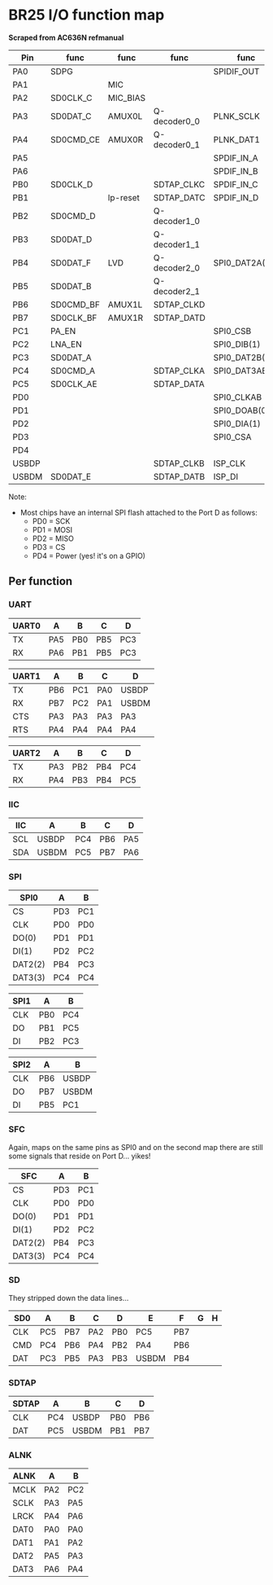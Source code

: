 # BR25 I/O function map

**Scraped from AC636N refmanual**

| Pin   | func      | func     | func         | func           | func          | func                    | func      | func  | func      | func              |
|-------|-----------|----------|--------------|----------------|---------------|-------------------------|-----------|-------|-----------|-------------------|
| PA0   | SDPG      |          |              | SPIDIF_OUT     |               | ALNK_DAT0_AB            |           | ADC0  | CLKOUT0   | UART1TXC          |
| PA1   |           | MIC      |              |                |               | ALNK_DAT1_A             |           | ADC1  | PWM4      | UART1RXC          |
| PA2   | SD0CLK_C  | MIC_BIAS |              |                |               | ALNK_MCLK_A/ALNK_DAT1_B |           |       | CAP3      |                   |
| PA3   | SD0DAT_C  | AMUX0L   | Q-decoder0_0 | PLNK_SCLK      | BT_Active     | ALNK_SCLK_A/ALNK_DAT2_B | UART1_CTS | ADC2  | PWM5      | UART2TXA          |
| PA4   | SD0CMD_CE | AMUX0R   | Q-decoder0_1 | PLNK_DAT1      | Wlan_Active   | ALNK_LRCK_A/ALNK_DAT3_B | UART1_RTS | ADC3  | TMR4      | UART2RXA          |
| PA5   |           |          |              | SPDIF_IN_A     | BT_priority   | ALNK_DAT2_A/ALNK_SCLK_B | IIC_SCL_D |       | PWM0      | UART0TXA          |
| PA6   |           |          |              | SPDIF_IN_B     | BT_Freq       | ALNK_DAT3_A/ALNK_LRCK_B | IIC_SDA_D | ADC4  | CAP4      | UART0RXA          |
| PB0   | SD0CLK_D  |          | SDTAP_CLKC   | SPDIF_IN_C     |               | SPI1CLKA                |           |       | TMR5      | UART0TXB          |
| PB1   |           | lp-reset | SDTAP_DATC   | SPDIF_IN_D     |               | SPI1DOA                 | FM_TXA    | ADC5  | TMR2      | UART0RXB          |
| PB2   | SD0CMD_D  |          | Q-decoder1_0 |                |               | SPI1DIA                 |           |       | CAP0      | UART2TXB          |
| PB3   | SD0DAT_D  |          | Q-decoder1_1 |                |               |                         | FM_TXB    | ADC6  | PWM2      | UART2RXB          |
| PB4   | SD0DAT_F  | LVD      | Q-decoder2_0 | SPI0_DAT2A(2)  | SFC_DAT2A(2)  |                         |           | ADC7  | CLKOUT1   | UART2TXC/UART2RXC |
| PB5   | SD0DAT_B  |          | Q-decoder2_1 |                |               | SPI2DIA                 |           |       | PWM3/CAP1 | UART0TXC/UART0RXC |
| PB6   | SD0CMD_BF | AMUX1L   | SDTAP_CLKD   |                |               | SPI2CLKA                | IIC_SCL_C | ADC8  | TMR3      | UART1TXA          |
| PB7   | SD0CLK_BF | AMUX1R   | SDTAP_DATD   |                |               | SPI2DOA                 | IIC_SDA_C | ADC9  | PWM5      | UART1RXA          |
| PC1   | PA_EN     |          |              | SPI0_CSB       | SFC_CSB       | SPI2DIB                 |           |       | TMR0      | UART1TXB          |
| PC2   | LNA_EN    |          |              | SPI0_DIB(1)    | SFC_DIB(1)    | ALNK_MCLK_B             |           | ADC10 | CAP5      | UART1RXB          |
| PC3   | SD0DAT_A  |          |              | SPI0_DAT2B(2)  | SFC_DAT2B(2)  | SPI1DIB                 |           |       | CAP2      | UART0TXD/UART0RXD |
| PC4   | SD0CMD_A  |          | SDTAP_CLKA   | SPI0_DAT3AB(2) | SFC_DAT3AB(2) | SPI1CLKB                | IIC_SCL_B | ADC11 | PWM1      | UART2TXD          |
| PC5   | SD0CLK_AE |          | SDTAP_DATA   |                |               | SPI1DOB                 | IIC_SDA_B | ADC12 | TMR1      | UART2RXD          |
| PD0   |           |          |              | SPI0_CLKAB     | SFC_CLKAB     |                         |           |       |           |                   |
| PD1   |           |          |              | SPI0_DOAB(0)   | SFC_DOAB(0)   |                         |           |       |           |                   |
| PD2   |           |          |              | SPI0_DIA(1)    | SFC_DIA(1)    |                         |           |       |           |                   |
| PD3   |           |          |              | SPI0_CSA       | SFC_CSA       |                         |           |       |           |                   |
| PD4   |           |          |              |                |               |                         |           |       |           |                   |
| USBDP |           |          | SDTAP_CLKB   | ISP_CLK        | mode_det0     | SPI2_CLKB               | IIC_SCL_A | ADC13 |           | UART1TXD          |
| USBDM | SD0DAT_E  |          | SDTAP_DATB   | ISP_DI         | mode_det1     | SPI2_DOB                | IIC_SDA_A | ADC14 |           | UART1RXD          |

Note:
- Most chips have an internal SPI flash attached to the Port D as follows:
  - PD0 = SCK
  - PD1 = MOSI
  - PD2 = MISO
  - PD3 = CS
  - PD4 = Power (yes! it's on a GPIO)

## Per function

### UART

| UART0 |  A  |  B  |  C  |  D  |
|-------|-----|-----|-----|-----|
| TX    | PA5 | PB0 | PB5 | PC3 |
| RX    | PA6 | PB1 | PB5 | PC3 |

| UART1 |  A  |  B  |  C  |  D    |
|-------|-----|-----|-----|-------|
| TX    | PB6 | PC1 | PA0 | USBDP |
| RX    | PB7 | PC2 | PA1 | USBDM |
| CTS   | PA3 | PA3 | PA3 | PA3   |
| RTS   | PA4 | PA4 | PA4 | PA4   |

| UART2 |  A  |  B  |  C  |  D  |
|-------|-----|-----|-----|-----|
| TX    | PA3 | PB2 | PB4 | PC4 |
| RX    | PA4 | PB3 | PB4 | PC5 |

### IIC

| IIC |  A    |  B  |  C  |  D  |
|-----|-------|-----|-----|-----|
| SCL | USBDP | PC4 | PB6 | PA5 |
| SDA | USBDM | PC5 | PB7 | PA6 |

### SPI

| SPI0    |  A  |  B  |
|---------|-----|-----|
| CS      | PD3 | PC1 |
| CLK     | PD0 | PD0 |
| DO(0)   | PD1 | PD1 |
| DI(1)   | PD2 | PC2 |
| DAT2(2) | PB4 | PC3 |
| DAT3(3) | PC4 | PC4 |

| SPI1 |  A  |  B  |
|------|-----|-----|
| CLK  | PB0 | PC4 |
| DO   | PB1 | PC5 |
| DI   | PB2 | PC3 |

| SPI2 |  A  |  B    |
|------|-----|-------|
| CLK  | PB6 | USBDP |
| DO   | PB7 | USBDM |
| DI   | PB5 | PC1   |

### SFC

Again, maps on the same pins as SPI0 and on the second map there are still some signals that reside on Port D... yikes!

| SFC     |  A  |  B  |
|---------|-----|-----|
| CS      | PD3 | PC1 |
| CLK     | PD0 | PD0 |
| DO(0)   | PD1 | PD1 |
| DI(1)   | PD2 | PC2 |
| DAT2(2) | PB4 | PC3 |
| DAT3(3) | PC4 | PC4 |

### SD

They stripped down the data lines...

| SD0 |  A  |  B  |  C  |  D  |  E    |  F  | G | H |
|-----|-----|-----|-----|-----|-------|-----|---|---|
| CLK | PC5 | PB7 | PA2 | PB0 | PC5   | PB7 |   |   |
| CMD | PC4 | PB6 | PA4 | PB2 | PA4   | PB6 |   |   |
| DAT | PC3 | PB5 | PA3 | PB3 | USBDM | PB4 |   |   |

### SDTAP

| SDTAP |  A  |  B    |  C  |  D  |
|-------|-----|-------|-----|-----|
| CLK   | PC4 | USBDP | PB0 | PB6 |
| DAT   | PC5 | USBDM | PB1 | PB7 |

### ALNK

| ALNK |  A  |  B  |
|------|-----|-----|
| MCLK | PA2 | PC2 |
| SCLK | PA3 | PA5 |
| LRCK | PA4 | PA6 |
| DAT0 | PA0 | PA0 |
| DAT1 | PA1 | PA2 |
| DAT2 | PA5 | PA3 |
| DAT3 | PA6 | PA4 |
